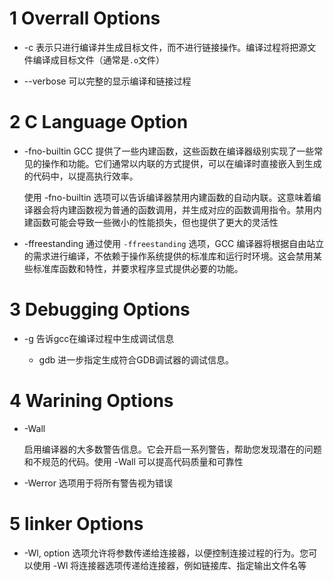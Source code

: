 # 1 Overrall Options

- -c
	表示只进行编译并生成目标文件，而不进行链接操作。编译过程将把源文件编译成目标文件（通常是`.o`文件）

- --verbose
	 可以完整的显示编译和链接过程
	 

# 2 C Language Option

- -fno-builtin
	GCC 提供了一些内建函数，这些函数在编译器级别实现了一些常见的操作和功能。它们通常以内联的方式提供，可以在编译时直接嵌入到生成的代码中，以提高执行效率。

	使用 -fno-builtin 选项可以告诉编译器禁用内建函数的自动内联。这意味着编译器会将内建函数视为普通的函数调用，并生成对应的函数调用指令。禁用内建函数可能会导致一些微小的性能损失，但也提供了更大的灵活性

- -ffreestanding
	通过使用 `-ffreestanding` 选项，GCC 编译器将根据自由站立的需求进行编译，不依赖于操作系统提供的标准库和运行时环境。这会禁用某些标准库函数和特性，并要求程序显式提供必要的功能。
# 3 Debugging Options
- -g
	告诉gcc在编译过程中生成调试信息
	
	- gdb 进一步指定生成符合GDB调试器的调试信息。

	

# 4 Warining Options

- -Wall

	启用编译器的大多数警告信息。它会开启一系列警告，帮助您发现潜在的问题和不规范的代码。使用 -Wall 可以提高代码质量和可靠性
- -Werror
	选项用于将所有警告视为错误


# 5 linker Options

- -Wl, option
	选项允许将参数传递给连接器，以便控制连接过程的行为。您可以使用 -Wl 将连接器选项传递给连接器，例如链接库、指定输出文件名等